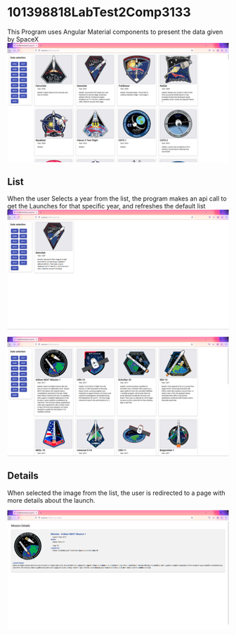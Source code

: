 # 101398818LabTest2Comp3133

This Program uses Angular Material components to present the data given by SpaceX
![](screenshots/MissionList.png)

## List

When the user Selects a year from the list, the program makes an api call to get the
Launches for that specific year, and refreshes the default list
![](screenshots/MissionFilter2007.png)

![](screenshots/MissionFilter2017.png)


## Details

When selected the image from the list, the user is redirected to a page with more details about
the launch.

![](screenshots/MissionDetails.png)




